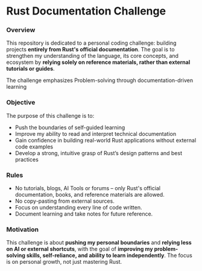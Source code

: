 # Rust Documentation Challenge
### Overview

This repository is dedicated to a personal coding challenge: building projects **entirely from Rust's official documentation**. The goal is to strengthen my understanding of the language, its core concepts, and ecosystem by **relying solely on reference materials, rather than external tutorials or guides**.

The challenge emphasizes Problem-solving through documentation-driven learning

### Objective

The purpose of this challenge is to:
- Push the boundaries of self-guided learning
- Improve my ability to read and interpret technical documentation
- Gain confidence in building real-world Rust applications without external code examples
- Develop a strong, intuitive grasp of Rust’s design patterns and best practices

### Rules
- No tutorials, blogs, AI Tools or forums – only Rust's official documentation, books, and reference materials are allowed.
- No copy-pasting from external sources.
- Focus on understanding every line of code written.
- Document learning and take notes for future reference.

### Motivation

This challenge is about **pushing my personal boundaries** and **relying less on AI or external shortcuts**, with the goal of **improving my problem-solving skills, self-reliance, and ability to learn independently**. The focus is on personal growth, not just mastering Rust.
